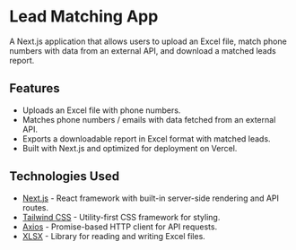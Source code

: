 # Lead Matching App

A Next.js application that allows users to upload an Excel file, match phone numbers with data from an external API, and download a matched leads report.

## Features

- Uploads an Excel file with phone numbers.
- Matches phone numbers / emails with data fetched from an external API.
- Exports a downloadable report in Excel format with matched leads.
- Built with Next.js and optimized for deployment on Vercel.

## Technologies Used

- [Next.js](https://nextjs.org/) - React framework with built-in server-side rendering and API routes.
- [Tailwind CSS](https://tailwindcss.com/) - Utility-first CSS framework for styling.
- [Axios](https://axios-http.com/) - Promise-based HTTP client for API requests.
- [XLSX](https://github.com/SheetJS/sheetjs) - Library for reading and writing Excel files.



